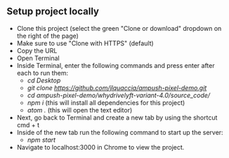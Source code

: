 ## Setup project locally
-	Clone this project (select the green "Clone or download" dropdown on the right of the page)
-	Make sure to use "Clone with HTTPS" (default)
-	Copy the URL
-	Open Terminal
- Inside Terminal, enter the following commands and press enter after each to run them:
  - *cd Desktop*
  - *git clone https://github.com/jlquaccia/ampush-pixel-demo.git*
  - *cd ampush-pixel-demo/whydrivelyft-variant-4.0/source_code/*
  - *npm i* (this will install all dependencies for this project)
  - *atom .* (this will open the text editor)
- Next, go back to Terminal and create a new tab by using the shortcut cmd + t
- Inside of the new tab run the following command to start up the server:
  - *npm start*
- Navigate to localhost:3000 in Chrome to view the project.
